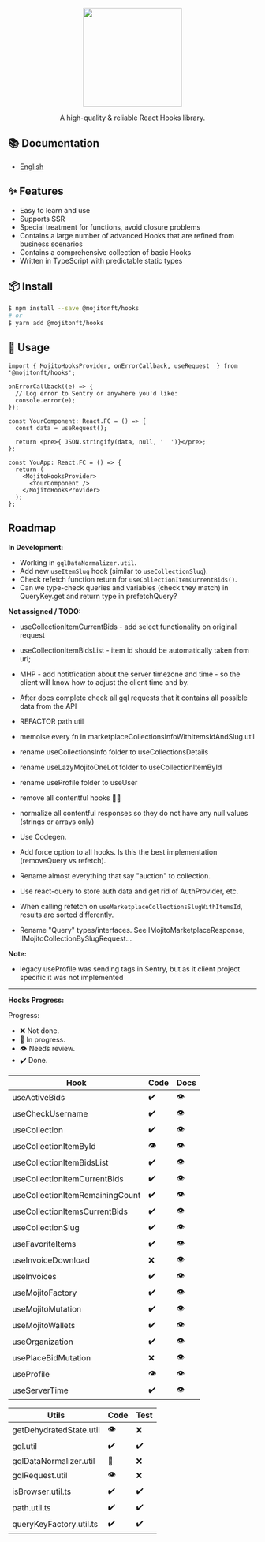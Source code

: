 <p align="center">
  <a href="#">
    <img width="200" src="https://github.com/mojitoinc/mixers/blob/main/public/logo.svg">
  </a>
</p>

<div align="center">
A high-quality & reliable React Hooks library.
</div>

## 📚 Documentation

- [English]()

## ✨ Features

- Easy to learn and use
- Supports SSR
- Special treatment for functions, avoid closure problems
- Contains a large number of advanced Hooks that are refined from business scenarios
- Contains a comprehensive collection of basic Hooks
- Written in TypeScript with predictable static types

## 📦 Install

```bash
$ npm install --save @mojitonft/hooks
# or
$ yarn add @mojitonft/hooks
```

## 🔨 Usage

```TSX
import { MojitoHooksProvider, onErrorCallback, useRequest  } from '@mojitonft/hooks';

onErrorCallback((e) => {
  // Log error to Sentry or anywhere you'd like:
  console.error(e);
});

const YourComponent: React.FC = () => {
  const data = useRequest();

  return <pre>{ JSON.stringify(data, null, '  ')}</pre>;
};

const YouApp: React.FC = () => {
  return (
    <MojitoHooksProvider>
      <YourComponent />
    </MojitoHooksProvider>
  );
};
```

## Roadmap

**In Development:**

- Working in `gqlDataNormalizer.util`.
- Add new `useItemSlug` hook (similar to `useCollectionSlug`).
- Check refetch function return for `useCollectionItemCurrentBids()`.
- Can we type-check queries and variables (check they match) in QueryKey.get and return type in prefetchQuery?

**Not assigned / TODO:**

- useCollectionItemCurrentBids - add select functionality on original request
- useCollectionItemBidsList - item id should be automatically taken from url;
- MHP - add notitfication about the server timezone and time - so the client will know how to adjust the client time and by.
- After docs complete check all gql requests that it contains all possible data from the API
- REFACTOR path.util
- memoise every fn in marketplaceCollectionsInfoWithItemsIdAndSlug.util
- rename useCollectionsInfo folder to useCollectionsDetails
- rename useLazyMojitoOneLot folder to useCollectionItemById
- rename useProfile folder to useUser
- remove all contentful hooks 🤦‍♂️
- normalize all contentful responses so they do not have any null values (strings or arrays only)

- Use Codegen.
- Add force option to all hooks. Is this the best implementation (removeQuery vs refetch).
- Rename almost everything that say "auction" to collection.

- Use react-query to store auth data and get rid of AuthProvider, etc.
- When calling refetch on `useMarketplaceCollectionsSlugWithItemsId`, results are sorted differently.
- Rename "Query" types/interfaces. See IMojitoMarketplaceResponse, IIMojitoCollectionBySlugRequest...

**Note:**

- legacy useProfile was sending tags in Sentry, but as it client project specific it was not implemented

---

**Hooks Progress:**

Progress:

- ❌ Not done.
- 🔨 In progress.
- 👁️ Needs review.
- ✔️ Done.

| Hook                            | Code | Docs |
| ------------------------------- | ---- | ---- |
| useActiveBids                   | ✔️   | 👁️   |
| useCheckUsername                | ✔️   | 👁️   |
| useCollection                   | ✔️   | 👁️   |
| useCollectionItemById           | 👁️   | 👁️   |
| useCollectionItemBidsList       | ✔️   | 👁️   |
| useCollectionItemCurrentBids    | ✔️   | 👁️   |
| useCollectionItemRemainingCount | ✔️   | 👁️   |
| useCollectionItemsCurrentBids   | ✔️   | 👁️   |
| useCollectionSlug               | ✔️   | 👁️   |
| useFavoriteItems                | ✔️   | 👁️   |
| useInvoiceDownload              | ❌   | 👁️   |
| useInvoices                     | ✔️   | 👁️   |
| useMojitoFactory                | ✔️   | 👁️   |
| useMojitoMutation               | ✔️   | 👁️   |
| useMojitoWallets                | ✔️   | 👁️   |
| useOrganization                 | ✔️   | 👁️   |
| usePlaceBidMutation             | ❌   | 👁️   |
| useProfile                      | 👁️   | 👁️   |
| useServerTime                   | ✔️   | 👁️   |

| Utils                   | Code | Test |
| ----------------------- | ---- | ---- |
| getDehydratedState.util | 👁️   | ❌   |
| gql.util                | ✔️   | ✔️   |
| gqlDataNormalizer.util  | 🔨   | ❌   |
| gqlRequest.util         | 👁️   | ❌   |
| isBrowser.util.ts       | ✔️   | ✔️   |
| path.util.ts            | ✔️   | ✔️   |
| queryKeyFactory.util.ts | ✔️   | ✔️   |
